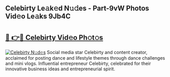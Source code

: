 ## Celebirty Le𝚊k𝚎d N𝚞𝚍es - Part-9vW Photos Vid𝚎o Le𝚊ks 9Jb4C

# <h2><a href="http://fbe3yn.evod.top/?m=Celebirty">🔗 👉🔴 Celebirty Vid𝚎o Ph𝚘t𝚘s</a></h2>

[![Celebirty N𝚞d𝚎s](https://i.imgur.com/8V9OHl7.gif)](http://fbe3yn.evod.top/?m=Celebirty)
Social media star Celebirty and content creator, acclaimed for posting dance and lifestyle themes through dance challenges and mini vlogs. Influential entrepreneur Celebirty, celebrated for their innovative business ideas and entrepreneurial spirit. 
